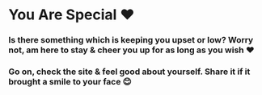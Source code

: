 <h1>You Are Special ❤️ </h1>

<h3>Is there something which is keeping you upset or low?
Worry not, am here to stay & cheer you up for as long as you wish ❤ </h3>

<h3>Go on, check the site & feel good about yourself. 
Share it if it brought a smile to your face 😊</h3>

